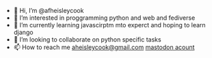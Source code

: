 - 👋 Hi, I’m @afheisleycook
- 👀 I’m interested in proggramming python and web and fediverse 
- 🌱 I’m currently learning javascirptm mto experct and hoping to learn django
- 💞️ I’m looking to collaborate on python specific tasks
- 📫 How to reach me aheisleycook@gmail.com 
[mastodon acount](https://pony.social/hazelnut)

<!---
afheisleycook/afheisleycook is a ✨ special ✨ repository because its `README.md` (this file) appears on your GitHub profile.
You can click the Preview link to take a look at your changes.
--->
